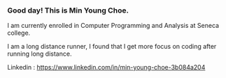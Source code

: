 ### Good day! This is Min Young Choe.

I am currently enrolled in Computer Programming and Analysis at Seneca college.
 
I am a long distance runner, I found that I get more focus on coding after running long distance.

Linkedin : https://www.linkedin.com/in/min-young-choe-3b084a204
